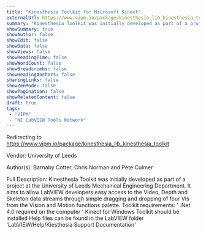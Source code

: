 ```yaml
---
title: "Kinesthesia Toolkit for Microsoft Kinect"
externalUrl: https://www.vipm.io/package/kinesthesia_lib_kinesthesia_toolkit
summary: "Kinesthesia Toolkit was initially developed as part of a project at the University of Leeds Mechanical Engineering Department."
showSummary: true
showAuthor: false
showEdit: false
showData: false
showViews: false
showReadingTime: false
showWordCount: false
showBreadcrumbs: false
showHeadingAnchors: false
sharingLinks: false
showZenMode: false
showPagination: false
showRelatedContent: false
draft: true
tags:
 - "VIPM"
 - "NI LabVIEW Tools Network"
---
```


Redirecting to https://www.vipm.io/package/kinesthesia_lib_kinesthesia_toolkit

Vendor: University of Leeds

Author(s): Barnaby Cotter, Chris Norman and Pete Culmer
 
Full Description:
Kinesthesia Toolkit was initially developed as part of a project at the University of Leeds Mechanical Engineering Department. It aims to allow LabVIEW developers easy access to the Video, Depth and Skeleton data streams through simple dragging and dropping of four VIs from the Vision and Motion functions palette.
Toolkit requirements:
'	.Net 4.0 required on the computer
'	Kinect for Windows Toolkit should be installed
Help files can be found in the LabVIEW folder 'LabVIEW/Help/Kiesthesia Support Documentation'